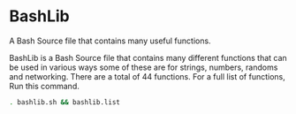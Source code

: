 # BashLib
A Bash Source file that contains many useful functions.

BashLib is a Bash Source file that
contains many different functions that can be used
in various ways some of these are for strings,
numbers, randoms and networking. There are a total
of 44 functions. For a full list of functions, Run this command.
```bash
. bashlib.sh && bashlib.list
```
